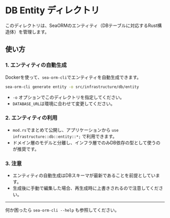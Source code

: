 # DB Entity ディレクトリ

このディレクトリは、SeaORMのエンティティ（DBテーブルに対応するRust構造体）を管理します。

## 使い方

### 1. エンティティの自動生成

Dockerを使って、`sea-orm-cli`でエンティティを自動生成できます。

```sh
sea-orm-cli generate entity -o src/infrastructure/db/entity
```

- `-o` オプションでこのディレクトリを指定してください。
- `DATABASE_URL`は環境に合わせて変更してください。

### 2. エンティティの利用

- `mod.rs`でまとめて公開し、アプリケーションから `use infrastructure::db::entity::*;` で利用できます。
- ドメイン層のモデルと分離し、インフラ層でのみDB依存の型として使うのが推奨です。

### 3. 注意

- エンティティの自動生成はDBスキーマが最新であることを前提としています。
- 生成後に手動で編集した場合、再生成時に上書きされるので注意してください。

---

何か困ったら `sea-orm-cli --help` も参照してください。
